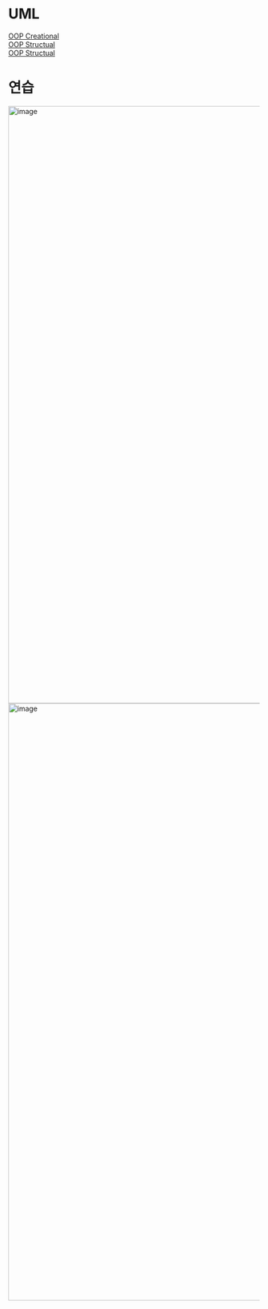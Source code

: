 # UML

[OOP Creational](./UML/Creational.md)  
[OOP Structual](./UML/Structual.md)  
[OOP Structual](./UML/Behavioral.md)  

# 연습
<img width="1533" height="1198" alt="image" src="https://github.com/user-attachments/assets/b648aa7a-1add-4fdd-878e-de39c5959b80" />
<img width="1533" height="1198" alt="image" src="https://github.com/user-attachments/assets/901a7b80-7054-43d2-b476-1d8c62524221" />   
